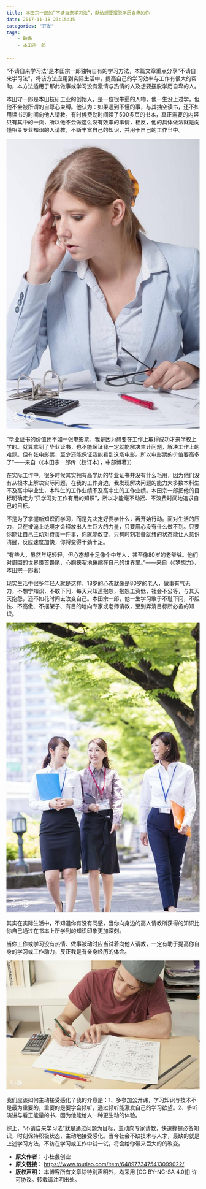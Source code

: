 ```yaml
---
title: 本田宗一郎的“不请自来学习法”，献给想要摆脱学历自卑的你
date: 2017-11-18 23:15:35
categories: "开发"
tags:
	- 职场
	- 本田宗一郎

---
```


“不请自来学习法”是本田宗一郎独特自有的学习方法，本篇文章重点分享“不请自来学习法”，将该方法应用到实际生活中，提高自己的学习效率与工作有很大的帮助，本方法适用于那此做事或学习没有激情与热情的人及想要摆脱学历自卑的人。

本田守一郎是本田技研工业的创始人，是一位很牛逼的人物，他一生没上过学，但他不会被所谓的自尊心束缚。他认为：如果遇到不懂的事，与其抽空读书，还不如用读书的时间向他人请教。有时候费劲时间读了500多页的书本，真正需要的内容只有其中的一页，所以他不会做这么没有效率的事情，相反，他的具体做法就是向懂相关专业知识的人请教，不断丰富自己的知识，并用于自己的工作当中。

![本田宗一郎的“不请自来学习法”，献给想要摆脱学历自卑的你][JMBQ-NFUI-M6VZ.jpg]

“毕业证书的价值还不如一张电影票。我是因为想要在工作上取得成功才来学校上学的。就算拿到了毕业证书，也不能保证我一定就能解决生计问题，解决工作上的难题。但有张电影票，至少还能保证我能看到这场电影。所以电影票的价值要高多了”——来自（《本田宗一郎传（校订本），中部博著》）

在实际工作中，很多时候其实拥有高学历的毕业证书并没有什么毛用，因为他们没有从根本上解决实际问题，在我的工作身边，我发现解决问题的能力大多数本科生不及高中毕业生，本科生的工作业绩不及高中生的工作业绩。本田宗一郎把他的目标明确定为“只学习对工作有用的知识”，所以才能毫不动摇、不浪费时间地追求自己的目标。

不是为了掌握新知识而学习，而是先决定好要学什么，再开始行动。面对生活的压力，只在被逼上绝境才会释放出人生巨大的力量，只要用心没有什么做不到。只要你能让自己主动对待每一件事，你就能改变。只有时刻准备就绪的状态能让人意识清醒，反应速度加快，你将变得干劲十足。

“有些人，虽然年纪轻轻，但心态却十足像个中年人，甚至像80岁的老爷爷。他们对周围的世界畏首畏尾，心胸狭窄地蜷缩在自己的世界里。”——来自（《梦想力》，本田宗一郎著）

现实生活中很多年轻人就是这样，18岁的心态就像是80岁的老人，做事有气无力，不想学知识，不敢下问，每天只知道抱怨，抱怨工资低，社会不公等，与其天天抱怨，还不如花时间去改变自己。本田宗一郎，他一生学习敢于不耻下问，不胆怯、不高傲、不摆架子、有目的地向专家或老师请教，至到弄清目标所必备的知识。

![本田宗一郎的“不请自来学习法”，献给想要摆脱学历自卑的你][AU2Y-NIYY-QMUV.jpg]

其实在实际生活中，不知道你有没有同感，当你向身边的高人请教所获得的知识比你自己通过在书本上所学到的知识印象更加深刻。

当你工作或学习没有热情、做事被动时应当试着向他人请教，一定有助于提高你自身的学习或工作动力，反正我是有亲身经历的体会。

![本田宗一郎的“不请自来学习法”，献给想要摆脱学历自卑的你][IJMB-YBFZ-QYRY.jpg]

我们应该如何主动接受感化？我的介意是：1、多参加公开课，学习知识与技术不是最为重要的，重要的是要学会倾听，通过倾听能激发自己的学习欲望。2、多听演讲与看正能量的书，因为他能给人一种更生动的体验。

综上，“不请自来学习法”就是通过问题为目标，主动向专家请教，快速撑握必备知识，时刻保持积极状态，主动地接受感化。当今社会不缺技术与人才，最缺的就是上述学习方法，不访在学习或工作中试一试，将会给你带来巨大的的改变。


[JMBQ-NFUI-M6VZ.jpg]: static/resources/crawler/JMBQ-NFUI-M6VZ.jpg
[AU2Y-NIYY-QMUV.jpg]: static/resources/crawler/AU2Y-NIYY-QMUV.jpg
[IJMB-YBFZ-QYRY.jpg]: static/resources/crawler/IJMB-YBFZ-QYRY.jpg
 *  **原文作者：** 小杜蠡创业
 *  **原文链接：** https://www.toutiao.com/item/6489773475413099022/
 *  **版权声明：** 本博客所有文章除特别声明外，均采用 [CC BY-NC-SA 4.0][] 许可协议。转载请注明出处。

